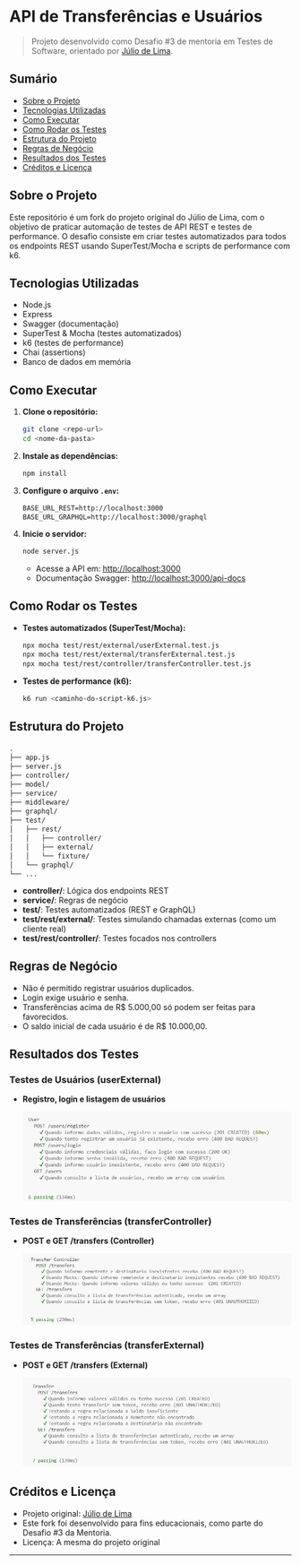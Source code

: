 # API de Transferências e Usuários

> Projeto desenvolvido como Desafio #3 de mentoria em Testes de Software, orientado por [Júlio de Lima](https://github.com/juliodelimas/pgats-02-api).

## Sumário
- [Sobre o Projeto](#sobre-o-projeto)
- [Tecnologias Utilizadas](#tecnologias-utilizadas)
- [Como Executar](#como-executar)
- [Como Rodar os Testes](#como-rodar-os-testes)
- [Estrutura do Projeto](#estrutura-do-projeto)
- [Regras de Negócio](#regras-de-negócio)
- [Resultados dos Testes](#resultados-dos-testes)
- [Créditos e Licença](#créditos-e-licença)

## Sobre o Projeto

Este repositório é um fork do projeto original do Júlio de Lima, com o objetivo de praticar automação de testes de API REST e testes de performance. O desafio consiste em criar testes automatizados para todos os endpoints REST usando SuperTest/Mocha e scripts de performance com k6.

## Tecnologias Utilizadas

- Node.js
- Express
- Swagger (documentação)
- SuperTest & Mocha (testes automatizados)
- k6 (testes de performance)
- Chai (assertions)
- Banco de dados em memória

## Como Executar

1. **Clone o repositório:**
   ```sh
   git clone <repo-url>
   cd <nome-da-pasta>
   ```
2. **Instale as dependências:**
   ```sh
   npm install
   ```
3. **Configure o arquivo `.env`:**
   ```
   BASE_URL_REST=http://localhost:3000
   BASE_URL_GRAPHQL=http://localhost:3000/graphql
   ```
4. **Inicie o servidor:**
   ```sh
   node server.js
   ```
   - Acesse a API em: [http://localhost:3000](http://localhost:3000)
   - Documentação Swagger: [http://localhost:3000/api-docs](http://localhost:3000/api-docs)

## Como Rodar os Testes

- **Testes automatizados (SuperTest/Mocha):**
  ```sh
  npx mocha test/rest/external/userExternal.test.js
  npx mocha test/rest/external/transferExternal.test.js
  npx mocha test/rest/controller/transferController.test.js
  ```
- **Testes de performance (k6):**
  ```sh
  k6 run <caminho-do-script-k6.js>
  ```

## Estrutura do Projeto

```
.
├── app.js
├── server.js
├── controller/
├── model/
├── service/
├── middleware/
├── graphql/
├── test/
│   ├── rest/
│   │   ├── controller/
│   │   ├── external/
│   │   └── fixture/
│   └── graphql/
└── ...
```

- **controller/**: Lógica dos endpoints REST
- **service/**: Regras de negócio
- **test/**: Testes automatizados (REST e GraphQL)
- **test/rest/external/**: Testes simulando chamadas externas (como um cliente real)
- **test/rest/controller/**: Testes focados nos controllers

## Regras de Negócio

- Não é permitido registrar usuários duplicados.
- Login exige usuário e senha.
- Transferências acima de R$ 5.000,00 só podem ser feitas para favorecidos.
- O saldo inicial de cada usuário é de R$ 10.000,00.

## Resultados dos Testes

### Testes de Usuários (userExternal)
- **Registro, login e listagem de usuários**
  
   ![Registro, login e listagem de usuários](./docs/print-test-user-external.jpg)

### Testes de Transferências (transferController)
- **POST e GET /transfers (Controller)**
  
   ![Transfer Controller - POST e GET](./docs/print-test-transfer-controller.jpg)

### Testes de Transferências (transferExternal)
- **POST e GET /transfers (External)**
  
   ![Transfer External - POST e GET](./docs/print-test-transfer-external.jpg)

## Créditos e Licença

- Projeto original: [Júlio de Lima](https://github.com/juliodelimas/pgats-02-api)
- Este fork foi desenvolvido para fins educacionais, como parte do Desafio #3 da Mentoria.
- Licença: A mesma do projeto original

---